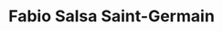 ---
title: "Fabio Salsa Saint-Germain"
url: /saint-germain-en-laye/fabio-salsa-saint-germain/
shop: coiffeur
---
